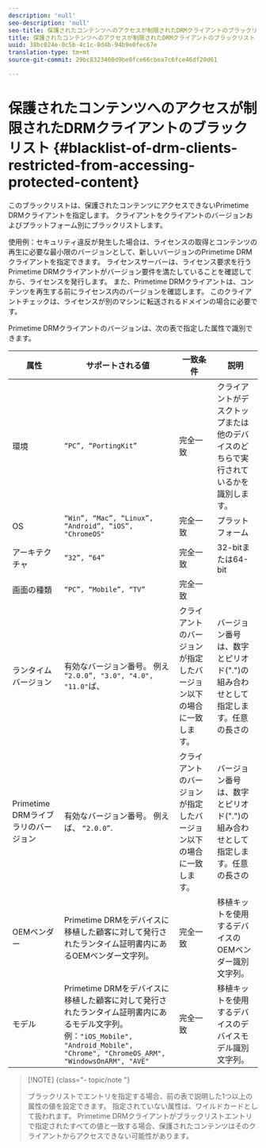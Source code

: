```yaml
---
description: 'null'
seo-description: 'null'
seo-title: 保護されたコンテンツへのアクセスが制限されたDRMクライアントのブラックリスト
title: 保護されたコンテンツへのアクセスが制限されたDRMクライアントのブラックリスト
uuid: 38bc024e-0c5b-4c1c-8d4b-94b9e0fec67e
translation-type: tm+mt
source-git-commit: 29bc8323460d9be0fce66cbea7c6fce46df20d61

---
```



# 保護されたコンテンツへのアクセスが制限されたDRMクライアントのブラックリスト {#blacklist-of-drm-clients-restricted-from-accessing-protected-content}

このブラックリストは、保護されたコンテンツにアクセスできないPrimetime DRMクライアントを指定します。 クライアントをクライアントのバージョンおよびプラットフォーム別にブラックリストします。

使用例：セキュリティ違反が発生した場合は、ライセンスの取得とコンテンツの再生に必要な最小限のバージョンとして、新しいバージョンのPrimetime DRMクライアントを指定できます。 ライセンスサーバーは、ライセンス要求を行うPrimetime DRMクライアントがバージョン要件を満たしていることを確認してから、ライセンスを発行します。 また、Primetime DRMクライアントは、コンテンツを再生する前にライセンス内のバージョンを確認します。 このクライアントチェックは、ライセンスが別のマシンに転送されるドメインの場合に必要です。

Primetime DRMクライアントのバージョンは、次の表で指定した属性で識別できます。

| **属性** | **サポートされる値** | **一致条件** | **説明** |
|---|---|---|---|
| 環境 | `“PC”, “PortingKit”` | 完全一致 | クライアントがデスクトップまたは他のデバイスのどちらで実行されているかを識別します。 |
| OS | `“Win”, “Mac”, “Linux”, “Android”, “iOS”, "ChromeOS"` | 完全一致 | プラットフォーム |
| アーキテクチャ | `“32”, “64”` | 完全一致 | 32-bitまたは64-bit |
| 画面の種類 | `“PC”, “Mobile”, “TV”` | 完全一致 |  |
| ランタイムバージョン | 有効なバージョン番号。 例え `“2.0.0”, "3.0", "4.0", "11.0"`ば、 | クライアントのバージョンが指定したバージョン以下の場合に一致します。 | バージョン番号は、数字とピリオド(&quot;.&quot;)の組み合わせとして指定します。任意の長さの |
| Primetime DRMライブラリのバージョン | 有効なバージョン番号。 例えば、 `“2.0.0”`. | クライアントのバージョンが指定したバージョン以下の場合に一致します。 | バージョン番号は、数字とピリオド(&quot;.&quot;)の組み合わせとして指定します。任意の長さの |
| OEMベンダー | Primetime DRMをデバイスに移植した顧客に対して発行されたランタイム証明書内にあるOEMベンダー文字列。 | 完全一致 | 移植キットを使用するデバイスのOEMベンダー識別文字列。 |
| モデル | Primetime DRMをデバイスに移植した顧客に対して発行されたランタイム証明書内にあるモデル文字列。 例：`"iOS_Mobile", "Android_Mobile", "Chrome", "ChromeOS_ARM", "WindowsOnARM", "AVE"` | 完全一致 | 移植キットを使用するデバイスのデバイスモデル識別文字列。 |

>[!NOTE] {class=&quot;- topic/note &quot;}
>
>ブラックリストでエントリを指定する場合、前の表で説明した1つ以上の属性の値を設定できます。 指定されていない属性は、ワイルドカードとして扱われます。 Primetime DRMクライアントがブラックリストエントリで指定されたすべての値と一致する場合、保護されたコンテンツはそのクライアントからアクセスできない可能性があります。

